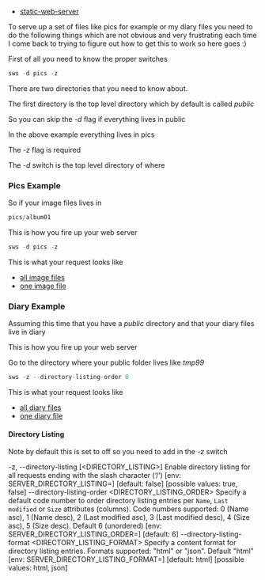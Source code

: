 
- [static-web-server](https://github.com/static-web-server/static-web-server)

To serve up a set of files like pics for example or my diary files
you need to do the following things which are not obvious and very
frustrating each time I come back to trying to figure out how to
get this to work so here goes :)

First of all you need to know the proper switches

```rust
sws -d pics -z
```

There are two directories that you need to know about.

The first directory is the top level directory which by default
is called *public*

So you can skip the *-d* flag if everything lives in public

In the above example everything lives in pics

The *-z* flag is required

The *-d* switch is the top level directory of where

### Pics Example

So if your image files lives in

```rust
pics/album01
```

This is how you fire up your web server

```rust
sws -d pics -z
```

This is what your request looks like

- [all image files](http://localhost:3000/album01/)
- [one image file](http://localhost:3000/album01/IMG_3300.jpeg)

### Diary Example

Assuming this time that you have a *public* directory and that
your diary files live in diary

This is how you fire up your web server

Go to the directory where your public folder lives like *tmp99*

```rust
sws -z --directory-listing-order 0
```

This is what your request looks like

- [all diary files](http://localhost:3000/diary/)
- [one diary file](http://localhost:3000/diary/c24jsi.html)

#### Directory Listing

Note by default this is set to off so you need to add in the *-z* switch

-z, --directory-listing [<DIRECTORY_LISTING>]
          Enable directory listing for all requests ending with the slash character (‘/’) [env: SERVER_DIRECTORY_LISTING=] [default: false] [possible values: true, false]
      --directory-listing-order <DIRECTORY_LISTING_ORDER>
          Specify a default code number to order directory listing entries per `Name`, `Last modified` or `Size` attributes (columns). Code numbers supported: 0 (Name asc), 1 (Name desc), 2 (Last modified asc), 3 (Last modified desc), 4 (Size asc), 5 (Size desc). Default 6 (unordered) [env: SERVER_DIRECTORY_LISTING_ORDER=] [default: 6]
      --directory-listing-format <DIRECTORY_LISTING_FORMAT>
          Specify a content format for directory listing entries. Formats supported: "html" or "json". Default "html" [env: SERVER_DIRECTORY_LISTING_FORMAT=] [default: html] [possible values: html, json]

